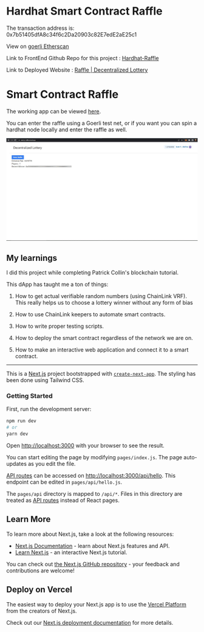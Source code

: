 # Hardhat Smart Contract Raffle

The transaction address is: 0x7b51405dfA8c34f6c2Da20903c82E7edE2aE25c1

View on [goerli Etherscan](https://goerli.etherscan.io/address/0x7b51405dfA8c34f6c2Da20903c82E7edE2aE25c1#code)

Link to FrontEnd Github Repo for this project : [Hardhat-Raffle](https://github.com/JustUzair/Hardhat-Raffle)

Link to Deployed Website : [Raffle | Decentralized Lottery](https://next-js-raffle.vercel.app/)

# Smart Contract Raffle

The working app can be viewed [here](https://next-js-raffle.vercel.app/).

You can enter the raffle using a Goerli test net, or if you want you can spin a hardhat node locally and enter the raffle as well.

![front end](./public/images/home.JPG)

## My learnings

I did this project while completing Patrick Collin's blockchain tutorial.

This dApp has taught me a ton of things:

1. How to get actual verifiable random numbers (using ChainLink VRF). This really helps us to choose a lottery winner without any form of bias

2. How to use ChainLink keepers to automate smart contracts.

3. How to write proper testing scripts.

4. How to deploy the smart contract regardless of the network we are on.

5. How to make an interactive web application and connect it to a smart contract.

---

This is a [Next.js](https://nextjs.org/) project bootstrapped with [`create-next-app`](https://github.com/vercel/next.js/tree/canary/packages/create-next-app). The styling has been done using Tailwind CSS.

### Getting Started

First, run the development server:

```bash
npm run dev
# or
yarn dev
```

Open [http://localhost:3000](http://localhost:3000) with your browser to see the result.

You can start editing the page by modifying `pages/index.js`. The page auto-updates as you edit the file.

[API routes](https://nextjs.org/docs/api-routes/introduction) can be accessed on [http://localhost:3000/api/hello](http://localhost:3000/api/hello). This endpoint can be edited in `pages/api/hello.js`.

The `pages/api` directory is mapped to `/api/*`. Files in this directory are treated as [API routes](https://nextjs.org/docs/api-routes/introduction) instead of React pages.

## Learn More

To learn more about Next.js, take a look at the following resources:

- [Next.js Documentation](https://nextjs.org/docs) - learn about Next.js features and API.
- [Learn Next.js](https://nextjs.org/learn) - an interactive Next.js tutorial.

You can check out [the Next.js GitHub repository](https://github.com/vercel/next.js/) - your feedback and contributions are welcome!

## Deploy on Vercel

The easiest way to deploy your Next.js app is to use the [Vercel Platform](https://vercel.com/new?utm_medium=default-template&filter=next.js&utm_source=create-next-app&utm_campaign=create-next-app-readme) from the creators of Next.js.

Check out our [Next.js deployment documentation](https://nextjs.org/docs/deployment) for more details.
